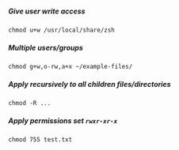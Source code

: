 
##### Give user write access
`chmod u+w /usr/local/share/zsh`

##### Multiple users/groups
`chmod g+w,o-rw,a+x ~/example-files/`

##### Apply recursively to all children files/directories
`chmod -R ...`

##### Apply permissions set `rwxr-xr-x`
`chmod 755 test.txt`